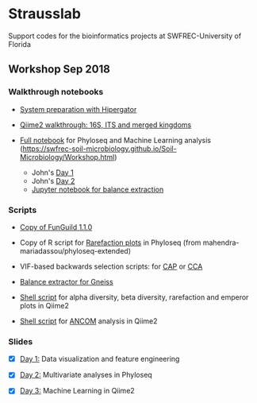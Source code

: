 # Strausslab
Support codes for the bioinformatics projects at SWFREC-University of Florida

## Workshop Sep 2018
### Walkthrough notebooks
* [System preparation with Hipergator](https://andreanuzzo.github.io/Strausslab/Preparation.nb.html) 

* [Qiime2 walkthrough: 16S, ITS and merged kingdoms](https://swfrec-soil-microbiology.github.io/Soil-Microbiology/QIIME2_Walkthrough.html)

* [Full notebook](https://andreanuzzo.github.io/Strausslab/Workshop.nb.html) for Phyloseq and Machine Learning analysis (https://swfrec-soil-microbiology.github.io/Soil-Microbiology/Workshop.html)
  * John's [Day 1](https://andreanuzzo.github.io/Strausslab/Day1.nb.html)
  * John's [Day 2](https://andreanuzzo.github.io/Strausslab/Day2.nb.html)
  * [Jupyter notebook for balance extraction](https://nbviewer.jupyter.org/urls/andreanuzzo.github.io/Strausslab/Gneiss_elab.ipynb)


### Scripts
* [Copy of FunGuild 1.1.0](https://andreanuzzo.github.io/Strausslab/Funguild.py)

* Copy of R script for [Rarefaction plots](https://andreanuzzo.github.io/Strausslab/richness.R) in Phyloseq (from mahendra-mariadassou/phyloseq-extended)

* VIF-based backwards selection scripts: for [CAP](https://andreanuzzo.github.io/Strausslab/vif.cap.bw_sel.R) or [CCA](https://andreanuzzo.github.io/Strausslab/vif.cca.bw_sel.R)

* [Balance extractor for Gneiss](https://andreanuzzo.github.io/Strausslab/Balance_extractor.py)

* [Shell script](https://andreanuzzo.github.io/Strausslab/Q2_diversity.sh) for alpha diversity, beta diversity, rarefaction and emperor plots in Qiime2 

* [Shell script](https://andreanuzzo.github.io/Strausslab/Q2_ANCOM.sh) for [ANCOM](https://www.ncbi.nlm.nih.gov/pubmed/26028277) analysis in Qiime2

### Slides
- [x] [Day 1:](https://andreanuzzo.github.io/Strausslab/Workshop_day1.pdf) Data visualization and feature engineering

- [x] [Day 2:](https://andreanuzzo.github.io/Strausslab/Workshop_day2.pdf) Multivariate analyses in Phyloseq

- [x] [Day 3:](https://andreanuzzo.github.io/Strausslab/Workshop_day3.pdf) Machine Learning in Qiime2

